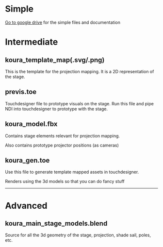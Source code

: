 # Simple
[Go to google drive](https://drive.google.com/drive/folders/1yIcADvoC-GmD-rNyaNwtiilgJClRLQcU) for the simple files and documentation

# Intermediate

## koura_template_map(.svg/.png)

This is the template for the projection mapping. It is a 2D representation of the stage.

## previs.toe

Touchdesigner file to prototype visuals on the stage. Run this file and pipe NDI into touchdesigner to prototype with the stage.

## koura_model.fbx

Contains stage elements relevant for projection mapping.

Also contains prototype projector positions (as cameras)

## koura_gen.toe

Use this file to generate template mapped assets in touchdesigner.

Renders using the 3d models so that you can do fancy stuff

---

# Advanced

## koura_main_stage_models.blend

Source for all the 3d geometry of the stage, projection, shade sail, poles, etc.

